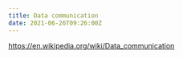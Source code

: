 ```yaml
---
title: Data communication
date: 2021-06-26T09:26:00Z
---
```


https://en.wikipedia.org/wiki/Data_communication
